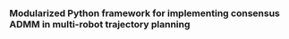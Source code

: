 ### Modularized Python framework for implementing consensus ADMM in multi-robot trajectory planning




